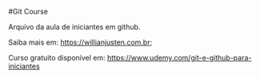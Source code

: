 #Git Course

Arquivo da aula de iniciantes em github.

Saiba mais em: https://willianjusten.com.br;

Curso gratuito disponível em: https://www.udemy.com/git-e-github-para-iniciantes